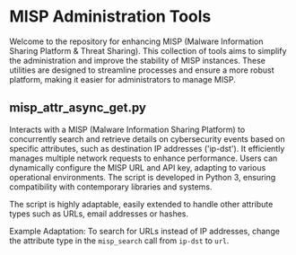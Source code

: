 # MISP Administration Tools

Welcome to the repository for enhancing MISP (Malware Information Sharing Platform & Threat Sharing). This collection of tools aims to simplify the administration and improve the stability of MISP instances. These utilities are designed to streamline processes and ensure a more robust platform, making it easier for administrators to manage MISP.

## misp_attr_async_get.py 
Interacts with a MISP (Malware Information Sharing Platform) to concurrently search and
retrieve details on cybersecurity events based on specific attributes, such as destination IP addresses ('ip-dst').
It efficiently manages multiple network requests to enhance performance. Users can dynamically configure the MISP URL
and API key, adapting to various operational environments. The script is developed in Python 3, ensuring compatibility
with contemporary libraries and systems. 

The script is highly adaptable, easily extended to handle other attribute types such as URLs, email addresses or hashes.

Example Adaptation:
To search for URLs instead of IP addresses, change the attribute type in the `misp_search` call from `ip-dst` to `url`.


